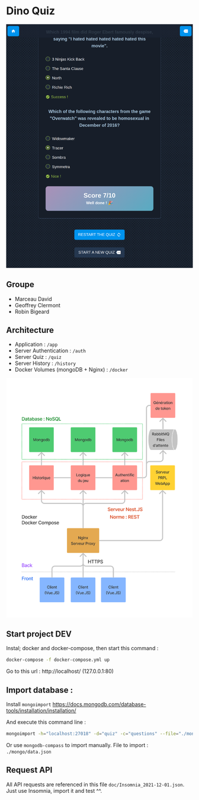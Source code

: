 # Dino Quiz

![Architecture Image](./doc/screenshot.png)

## Groupe

- Marceau David
- Geoffrey Clermont
- Robin Bigeard

## Architecture

- Application : `/app`
- Server Authentication : `/auth`
- Server Quiz : `/quiz`
- Server History : `/history`
- Docker Volumes (mongoDB + Nginx) : `/docker`

![Architecture Image](./doc/architecture.png)

## Start project DEV

Instal; docker and docker-compose,
then start this command :

```bash
docker-compose -f docker-compose.yml up
```

Go to this url :
http://localhost/ (127.0.0.1:80)

## Import database :

Install `mongoimport`
https://docs.mongodb.com/database-tools/installation/installation/

And execute this command line :

```bash
mongoimport -h="localhost:27018" -d="quiz" -c="questions" --file="./mongo/data.json"
```

Or use `mongodb-compass` to import manually.
File to import : `./mongo/data.json`

## Request API

All API requests are referenced in this file `doc/Insomnia_2021-12-01.json`.
Just use Insomnia, import it and test ^^.
